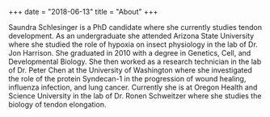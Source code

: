 +++
date = "2018-06-13"
title = "About"
+++

Saundra Schlesinger is a PhD candidate where she currently studies tendon development. As an undergraduate she attended Arizona State University where she studied the role of hypoxia on insect physiology in the lab of Dr. Jon Harrison. She graduated in 2010 with a degree in Genetics, Cell, and Developmental Biology. She then worked as a research technician in the lab of Dr. Peter Chen at the University of Washington where she investigated the role of the protein Syndecan-1 in the progression of wound healing, influenza infection, and lung cancer. Currently she is at Oregon Health and Science University in the lab of Dr. Ronen Schweitzer where she studies the biology of tendon elongation.